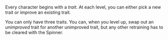 Every character begins with a *trait.* At each level, you can either pick a new trait or improve an existing trait.

You can only have three traits. You can, when you level up, swap out an _unimproved_ trait for another unimproved trait, but any other retraining has to be cleared with the Spinner.
